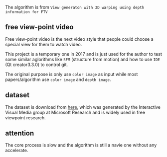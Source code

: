 The algorithm is from `View generaton with 3D warping using depth information for FTV`



free view-point video
---

Free view-point video is the next video style that people could choose a special view for them to watch video.

This project is a temporary one in 2017 and is just used for the author to test some similar aglorithms like `SFM` (structure from motion) and how to use `IDE` (Qt creator3.3.0) to control git.

The original purpose is only use `color image` as input while most papers/algorithm use `color image` and `depth image`.

dataset
---
The dataset is download from [here](https://download.microsoft.com/download/6/F/B/6FBC4A82-443A-44F2-99F1-835F2C2E4379/3DVideos-distrib.zip), which was generated by the Interactive Visual Media group at Microsoft Research and is widely used in free viewpoint research.


attention
-----
The core process is slow and the algorithm is still a navie one without any accelerate.
